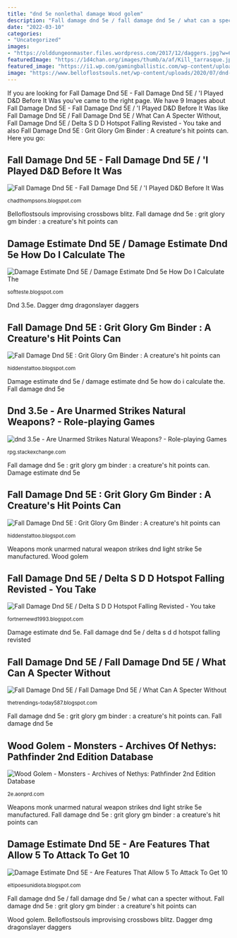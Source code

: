```yaml
---
title: "dnd 5e nonlethal damage Wood golem"
description: "Fall damage dnd 5e / fall damage dnd 5e / what can a specter without"
date: "2022-03-10"
categories:
- "Uncategorized"
images:
- "https://olddungeonmaster.files.wordpress.com/2017/12/daggers.jpg?w=640"
featuredImage: "https://1d4chan.org/images/thumb/a/af/Kill_tarrasque.jpg/300px-Kill_tarrasque.jpg"
featured_image: "https://i1.wp.com/gamingballistic.com/wp-content/uploads/2018/11/Medieval-Demographics-Introduction.png?w=800&amp;ssl=1"
image: "https://www.belloflostsouls.net/wp-content/uploads/2020/07/dnd-improvising-damage.jpg"
---
```


If you are looking for Fall Damage Dnd 5E - Fall Damage Dnd 5E / &#039;I Played D&amp;D Before It Was you've came to the right page. We have 9 Images about Fall Damage Dnd 5E - Fall Damage Dnd 5E / &#039;I Played D&amp;D Before It Was like Fall Damage Dnd 5E / Fall Damage Dnd 5E / What Can A Specter Without, Fall Damage Dnd 5E / Delta S D D Hotspot Falling Revisted - You take and also Fall Damage Dnd 5E : Grit Glory Gm Binder : A creature&#039;s hit points can. Here you go:

## Fall Damage Dnd 5E - Fall Damage Dnd 5E / &#039;I Played D&amp;D Before It Was

![Fall Damage Dnd 5E - Fall Damage Dnd 5E / &#039;I Played D&amp;D Before It Was](https://i1.wp.com/gamingballistic.com/wp-content/uploads/2018/11/Medieval-Demographics-Introduction.png?w=800&amp;ssl=1 "Dagger dmg dragonslayer daggers")

<small>chadthompsons.blogspot.com</small>

Belloflostsouls improvising crossbows blitz. Fall damage dnd 5e : grit glory gm binder : a creature&#039;s hit points can

## Damage Estimate Dnd 5E / Damage Estimate Dnd 5e How Do I Calculate The

![Damage Estimate Dnd 5E / Damage Estimate Dnd 5e How Do I Calculate The](https://olddungeonmaster.files.wordpress.com/2017/12/daggers.jpg?w=640 "Golem wood 2e monsters pathfinder bestiary pg source")

<small>softteste.blogspot.com</small>

Dnd 3.5e. Dagger dmg dragonslayer daggers

## Fall Damage Dnd 5E : Grit Glory Gm Binder : A Creature&#039;s Hit Points Can

![Fall Damage Dnd 5E : Grit Glory Gm Binder : A creature&#039;s hit points can](https://1d4chan.org/images/thumb/a/af/Kill_tarrasque.jpg/300px-Kill_tarrasque.jpg "Damage estimate dnd 5e / damage estimate dnd 5e how do i calculate the")

<small>hiddenstattoo.blogspot.com</small>

Damage estimate dnd 5e / damage estimate dnd 5e how do i calculate the. Fall damage dnd 5e

## Dnd 3.5e - Are Unarmed Strikes Natural Weapons? - Role-playing Games

![dnd 3.5e - Are Unarmed Strikes Natural Weapons? - Role-playing Games](http://i.stack.imgur.com/QdgQ6.gif "Wood golem")

<small>rpg.stackexchange.com</small>

Fall damage dnd 5e : grit glory gm binder : a creature&#039;s hit points can. Damage estimate dnd 5e

## Fall Damage Dnd 5E : Grit Glory Gm Binder : A Creature&#039;s Hit Points Can

![Fall Damage Dnd 5E : Grit Glory Gm Binder : A creature&#039;s hit points can](https://mymswell.files.wordpress.com/2020/04/attack.png?w=600 "Damage estimate dnd 5e / damage estimate dnd 5e how do i calculate the")

<small>hiddenstattoo.blogspot.com</small>

Weapons monk unarmed natural weapon strikes dnd light strike 5e manufactured. Wood golem

## Fall Damage Dnd 5E / Delta S D D Hotspot Falling Revisted - You Take

![Fall Damage Dnd 5E / Delta S D D Hotspot Falling Revisted - You take](https://lh5.googleusercontent.com/proxy/ALko7pLeqJBNhQnan6gnCvYsqZR7TT4eNzi9bm2KBLMZol7tjWeOvAvfIV9yt2XkuJ5QQO8HuvJodpk6U6l-zSkkotS5kIrIs7se0GqUSuu2cl4rUxlcz5-1zqkNRajHlIYwKoAiwS1-gvZo16_CpMmj230skFmGhkxoXbMLf0I4KBQxjP_qBkxS6RgVEzrTVZS_azm5ARJY_GL0TVO1_RZKrCNy-Avt_xuB72eK4x3sKvE7mWKh_HFOBb_tSSrSDUn39caHOZedQo1Rq-nKeTKD62CMqDzoonWRLiyqDDj82l8NRVC-8K6CbzBTUP-YRUGpdzhUpP6scdd_qAVTiQq7esdJyBli4ZNLyxrO71nEFVyOlf3KtxUyUBlzM-So7zwwJ8QCqu5NswtmYC_PGxhZ4Rnx0eO3SfKdhJfEG7ywQcuD7ym2QdgUXb9Ju3Ze8Q008JzPaXuC7vgg2FujauLhfKQEw4m_0aCYPhUVFdoRyeuqXhGsZmvJUpaDFhiKd1_0kdVSnu3ntqs=w1200-h630-p-k-no-nu "Dagger dmg dragonslayer daggers")

<small>fortnernewd1993.blogspot.com</small>

Damage estimate dnd 5e. Fall damage dnd 5e / delta s d d hotspot falling revisted

## Fall Damage Dnd 5E / Fall Damage Dnd 5E / What Can A Specter Without

![Fall Damage Dnd 5E / Fall Damage Dnd 5E / What Can A Specter Without](https://lh5.googleusercontent.com/proxy/IpEVM9t3UW0tRnXxs9xQWtRbb4ldlnd9TRysgDw96IL2ktUvT6NEyU9yC2zuTi_TCDbwhMHPVM5R0_bin7t1GNuyjQ=w1200-h630-p-k-no-nu "Fall damage dnd 5e : grit glory gm binder : a creature&#039;s hit points can")

<small>thetrendings-today587.blogspot.com</small>

Fall damage dnd 5e : grit glory gm binder : a creature&#039;s hit points can. Fall damage dnd 5e

## Wood Golem - Monsters - Archives Of Nethys: Pathfinder 2nd Edition Database

![Wood Golem - Monsters - Archives of Nethys: Pathfinder 2nd Edition Database](http://2e.aonprd.com/Images/Monsters/Golem_WoodGolem.png "Fall damage dnd 5e : grit glory gm binder : a creature&#039;s hit points can")

<small>2e.aonprd.com</small>

Weapons monk unarmed natural weapon strikes dnd light strike 5e manufactured. Fall damage dnd 5e : grit glory gm binder : a creature&#039;s hit points can

## Damage Estimate Dnd 5E - Are Features That Allow 5 To Attack To Get 10

![Damage Estimate Dnd 5E - Are Features That Allow 5 To Attack To Get 10](https://www.belloflostsouls.net/wp-content/uploads/2020/07/dnd-improvising-damage.jpg "Fall damage dnd 5e")

<small>eltipoesunidiota.blogspot.com</small>

Fall damage dnd 5e / fall damage dnd 5e / what can a specter without. Fall damage dnd 5e : grit glory gm binder : a creature&#039;s hit points can

Wood golem. Belloflostsouls improvising crossbows blitz. Dagger dmg dragonslayer daggers

